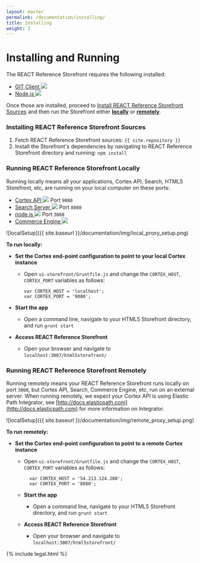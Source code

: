 ```yaml
---
layout: master
permalink: /documentation/installing/
title: Installing
weight: 2
---
```

Installing and Running
====================
The REACT Reference Storefront requires the following installed:

<ul>
<li><a href="http://git-scm.com/downloads" target="_blank">GIT Client <img src="{{ site.baseurl }}/documentation/img/extlink.png" /></a></li>
<li><a href="http://nodejs.org/" target="_blank">Node.js <img src="{{ site.baseurl }}/documentation/img/extlink.png" /></a></li>
</ul>

Once those are installed, proceed to [Install REACT Reference Storefront Sources](#installing-react-reference-storefront-sources) and then run the Storefront either
**[locally](#running-react-reference-storefront-locally)** or **[remotely](#running-react-reference-storefront-remotely)**.

### <a name="installing-react-reference-storefront-sources"> </a> Installing REACT Reference Storefront Sources
1. Fetch REACT Reference Storefront sources:
`{{ site.repository }}`
2. Install the Storefront's dependencies by navigating to REACT Reference Storefront directory and running:
`npm install`

### <a name="running-react-reference-storefront-locally"> </a>Running REACT Reference Storefront Locally
Running locally means all your applications, Cortex API, Search, HTML5 Storefront, etc, are running on your local computer on these ports:

<ul>
<li><a href="https://docs.elasticpath.com/display/EPCAPIDEV/Installation+and+Configuration+Guide" target="_blank">Cortex API <img src="{{ site.baseurl }}/documentation/img/extlink.png" /></a> Port <code>9080</code></li>
<li><a href="https://docs.elasticpath.com/display/EP680DEV/Installation+and+Configuration+Guide" target="_blank">Search Server <img src="{{ site.baseurl }}/documentation/img/extlink.png" /></a> Port <code>8080</code></li>
<li><a href="http://nodejs.org/" target="_blank">node.js <img src="{{ site.baseurl }}/documentation/img/extlink.png" /></a> Port <code>3008</code></li>
<li><a href="https://docs.elasticpath.com/display/EP680DEV/Installation+and+Configuration+Guide" target="_blank">Commerce Engine <img src="{{ site.baseurl }}/documentation/img/extlink.png" /></a></li>
</ul>

![localSetup]({{ site.baseurl }}/documentation/img/local_proxy_setup.png)

**To run locally:**

* **Set the Cortex end-point configuration to point to your local Cortex instance**

  * Open `ui-storefront/Gruntfile.js` and change the `CORTEX_HOST`, `CORTEX_PORT` variables as follows:

        var CORTEX_HOST = 'localhost';
        var CORTEX_PORT = '9080';

* **Start the app**

  * Open a command line, navigate to your HTML5 Storefront directory, and run
    `grunt start`

* **Access REACT Reference Storefront**

  * Open your browser and navigate to
    `localhost:3007/html5storefront/`

### <a name="running-react-reference-storefront-remotely"> </a>Running REACT Reference Storefront Remotely
Running remotely means your REACT Reference Storefront runs locally on port `3008`, but Cortex API, Search, Commerce Engine, etc, run on an external server.
When running remotely, we expect your Cortex API is using Elastic Path Integrator, see [http://docs.elasticpath.com](http://docs.elasticpath.com) for more information on Integrator.

![localSetup]({{ site.baseurl }}/documentation/img/remote_proxy_setup.png)

**To run remotely:**

* **Set the Cortex end-point configuration to point to a remote Cortex instance**

  * Open `ui-storefront/Gruntfile.js` and change the `CORTEX_HOST`, `CORTEX_PORT` variables as follows:

          var CORTEX_HOST = '54.213.124.208';
          var CORTEX_PORT = '8080';

  * **Start the app**

    * Open a command line, navigate to your HTML5 Storefront directory, and run
    `grunt start`

  * **Access REACT Reference Storefront**

    * Open your browser and navigate to
    `localhost:3007/html5storefront/`

{% include legal.html %}
